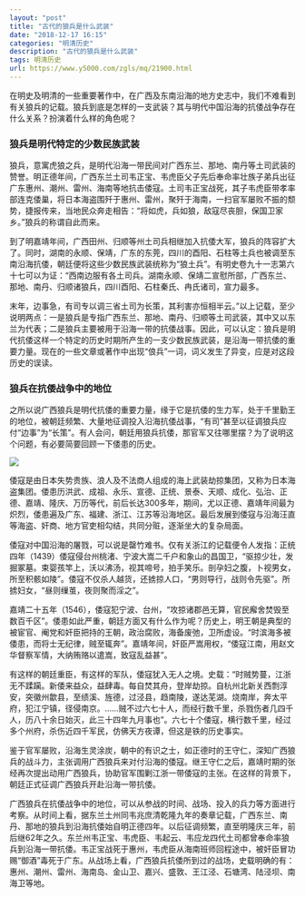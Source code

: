 ```yaml
---
layout: "post"
title: "古代的狼兵是什么武装"
date: "2018-12-17 16:15"
categories: "明清历史"
description: "古代的狼兵是什么武装"
tags: 明清历史
url: https://www.y5000.com/zgls/mq/21900.html
---
```






在明史及明清的一些重要著作中，在广西及东南沿海的地方史志中，我们不难看到有关狼兵的记载。狼兵到底是怎样的一支武装？其与明代中国沿海的抗倭战争存在什么关系？扮演着什么样的角色呢？

###  狼兵是明代特定的少数民族武装

狼兵，意寓虎狼之兵，是明代沿海一带民间对广西东兰、那地、南丹等土司武装的赞誉。明正德年间，广西东兰土司韦正宝、韦虎臣父子先后奉命率壮族子弟兵出征广东惠州、潮州、雷州、海南等地抗击倭寇。土司韦正宝战死，其子韦虎臣带孝率部连克倭巢，将日本海盗围歼于惠州、雷州，聚歼于海南，一扫官军屡败不振的颓势，捷报传来，当地民众奔走相告：“将如虎，兵如狼，敌寇尽丧胆，保国卫家乡。”狼兵的称谓自此而来。

到了明嘉靖年间，广西田州、归顺等州土司兵相继加入抗倭大军，狼兵的阵容扩大了。同时，湖南的永顺、保靖，广东的东莞，四川的酉阳、石柱等土兵也被调至东南沿海抗倭，朝廷便将这些少数民族武装统称为“狼土兵”。有明史卷九十一志第六十七可以为证：“西南边服有各土司兵。湖南永顺、保靖二宣慰所部，广西东兰、那地、南丹、归顺诸狼兵，四川酉阳、石柱秦氏、冉氏诸司，宣力最多。

末年，边事急，有司专以调三省土司为长策，其利害亦恒相半云。”以上记载，至少说明两点：一是狼兵是专指广西东兰、那地、南丹、归顺等土司武装，其中又以东兰为代表；二是狼兵主要被用于沿海一带的抗倭战事。因此，可以认定：狼兵是明代抗倭这样一个特定的历史时期所产生的一支少数民族武装，是沿海一带抗倭的重要力量。现在的一些文章或著作中出现“俍兵”一词，词义发生了异变，应是对这段历史的误读。

###  狼兵在抗倭战争中的地位

之所以说广西狼兵是明代抗倭的重要力量，缘于它是抗倭的生力军，处于千里勤王的地位，被朝廷频繁、大量地征调投入沿海抗倭战事，“有司”甚至以征调狼兵应付“边事”为“长策”。有人会问，朝廷用狼兵抗倭，那官军又往哪里摆？为了说明这个问题，有必要简要回顾一下倭患的历史。

![](https://img.y5000.com/uploads/allimg/170526/100552J62-0.jpg)

倭寇是由日本失势贵族、浪人及不法商人组成的海上武装劫掠集团，又称为日本海盗集团。倭患历洪武、成祖、永乐、宣德、正统、景泰、天顺、成化、弘治、正德、嘉靖、隆庆、万历等代，前后长达300多年，期间，尤以正德、嘉靖年间最为炽烈，倭患遍及广东、福建、浙江、江苏等沿海地区。最后发展到倭寇与沿海汪直等海盗、奸商、地方官吏相勾结，共同分赃，逐渐坐大的复杂局面。

倭寇对中国沿海的屠戮，可以说是罄竹难书。仅有关浙江的记载便令人发指：正统四年（1439）倭寇侵台州桃渚、宁波大嵩二千户和象山的昌国卫，“驱掠少壮，发掘冢墓。束婴孩竿上，沃以沸汤，视其啼号，拍手笑乐。剖孕妇之腹，卜视男女，所至积骸如陵”。倭寇不仅杀人越货，还掳掠人口，“男则导行，战则令先驱”。所掳妇女，“昼则缫茧，夜则聚而淫之”。

嘉靖二十五年（1546），倭寇犯宁波、台州，“攻掠诸郡邑无算，官民廨舍焚毁至数百千区”。倭患如此严重，朝廷方面又有什么作为呢？历史上，明王朝是典型的被宦官、阉党和奸臣把持的王朝，政治腐败，海备废弛，卫所虚设。“时滨海多被倭患，而将士无纪律，贼至辄奔”。嘉靖年间，奸臣严嵩用权，“倭寇江南，用赵文华督察军情，大纳贿赂以遣嵩，致寇乱益甚”。

有这样的朝廷重臣，有这样的军队，倭寇犹入无人之境。史载：“时贼势蔓，江浙无不蹂躏。新倭来益众，益肆毒。每自焚其舟，登岸劫掠。自杭州北新关西剽淳安，突徽州歙县，至绩溪、旌德，过泾县，趋南陵，遂达芜湖。烧南岸，奔太平府，犯江宁镇，径侵南京。……贼不过六七十人，而经行数千里，杀戮伤者几四千人，历八十余日始灭，此三十四年九月事也”。六七十个倭寇，横行数千里，经过多个州府，杀伤近四千军民，仿佛天方夜谭，但这是铁的历史事实。

鉴于官军屡败，沿海生灵涂炭，朝中的有识之士，如正德时的王守仁，深知广西狼兵的战斗力，主张调用广西狼兵来对付沿海的倭寇。继王守仁之后，嘉靖时期的张经再次提出动用广西狼兵，协助官军围剿江浙一带倭寇的主张。在这样的背景下，朝廷正式征调广西狼兵开赴沿海一带抗倭。

广西狼兵在抗倭战争中的地位，可以从参战的时间、战场、投入的兵力等方面进行考察。从时间上看，据东兰土州同韦兆庶清乾隆九年的奏章记载，广西东兰、南丹、那地的狼兵到沿海抗倭始自明正德四年。以后征调频繁，直至明隆庆三年，前后继62年之久。东兰州韦正宝、韦虎臣、韦起云、韦应龙四代土司都曾奉命率狼兵到沿海一带抗倭。韦正宝战死于惠州，韦虎臣从海南班师回程途中，被奸臣冒功赐“御酒”毒死于广东。从战场上看，广西狼兵抗倭所到过的战场，史载明确的有：惠州、潮州、雷州、海南岛、金山卫、嘉兴、盛敦、王江泾、石塘湾、陆泾坝、南海卫等地。

